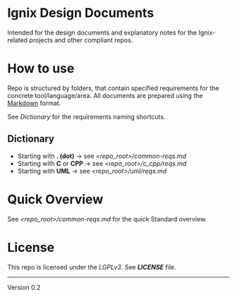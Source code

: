 # Ignix Design Documents
 Intended for the design documents and explanatory notes for the Ignix-related projects and other compliant repos.

 # How to use

Repo is structured by folders, that contain specified requirements for the concrete tool/language/area. All documents are prepared using the [Markdown](https://guides.github.com/features/mastering-markdown/) format.

See *Dictionary* for the requirements naming shortcuts.

## Dictionary
* Starting with **. (dot)** -> see *\<repo_root\>/common-reqs.md*
* Starting with **C** or **CPP** -> see *\<repo_root\>/c_cpp/reqs.md*
* Starting with **UML** -> see *\<repo_root\>/uml/reqs.md*

# Quick Overview
See *\<repo_root\>/common-reqs.md* for the quick Standard overview.

 # License
 This repo is licensed under the *LGPLv3*. See ***LICENSE*** file.

---
Version 0.2